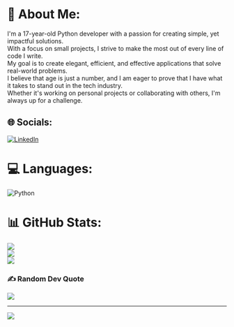 # 💫 About Me:
I'm a 17-year-old Python developer with a passion for creating simple, yet impactful solutions.<br>With a focus on small projects, I strive to make the most out of every line of code I write. <br>My goal is to create elegant, efficient, and effective applications that solve real-world problems. <br>I believe that age is just a number, and I am eager to prove that I have what it takes to stand out in the tech industry. <br>Whether it's working on personal projects or collaborating with others, I'm always up for a challenge.


## 🌐 Socials:
[![LinkedIn](https://img.shields.io/badge/LinkedIn-%230077B5.svg?logo=linkedin&logoColor=white)](https://www.linkedin.com/in/brynley-phillips-1524a525a/) 

# 💻 Languages:
![Python](https://img.shields.io/badge/python-3670A0?style=for-the-badge&logo=python&logoColor=ffdd54)
# 📊 GitHub Stats:
![](https://github-readme-stats.vercel.app/api?username=bryndeeny&theme=radical&hide_border=false&include_all_commits=false&count_private=true)<br/>
![](https://github-readme-streak-stats.herokuapp.com/?user=bryndeeny&theme=radical&hide_border=false)<br/>
![](https://github-readme-stats.vercel.app/api/top-langs/?username=bryndeeny&theme=radical&hide_border=false&include_all_commits=false&count_private=true&layout=compact)

### ✍️ Random Dev Quote
![](https://quotes-github-readme.vercel.app/api?type=vetical&theme=dark)

---
[![](https://visitcount.itsvg.in/api?id=bryndeeny&icon=2&color=12)](https://visitcount.itsvg.in)

<!-- Proudly created with GPRM ( https://gprm.itsvg.in ) -->
